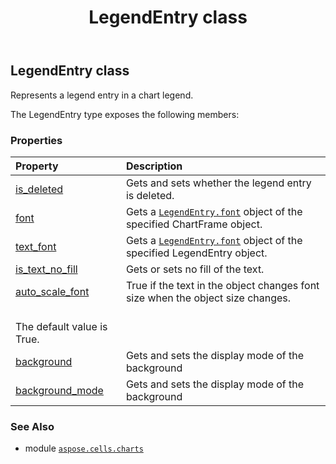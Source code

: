 ﻿---
title: LegendEntry class
second_title: Aspose.Cells for Python via .NET API References
description: 
type: docs
weight: 180
url: /aspose.cells.charts/legendentry/
is_root: false
---

## LegendEntry class

Represents a legend entry in a chart legend.



The LegendEntry type exposes the following members:

### Properties
| Property | Description |
| :- | :- |
| [is_deleted](/cells/python-net/aspose.cells.charts/legendentry/is_deleted) | Gets and sets whether the legend entry is deleted. |
| [font](/cells/python-net/aspose.cells.charts/legendentry/font) | Gets a [`LegendEntry.font`](/cells/python-net/aspose.cells.charts/legendentry#font) object of the specified ChartFrame object. |
| [text_font](/cells/python-net/aspose.cells.charts/legendentry/text_font) | Gets a [`LegendEntry.font`](/cells/python-net/aspose.cells.charts/legendentry#font) object of the specified LegendEntry object. |
| [is_text_no_fill](/cells/python-net/aspose.cells.charts/legendentry/is_text_no_fill) | Gets or sets no fill of the text. |
| [auto_scale_font](/cells/python-net/aspose.cells.charts/legendentry/auto_scale_font) | True if the text in the object changes font size when the object size changes. <br/>The default value is True. |
| [background](/cells/python-net/aspose.cells.charts/legendentry/background) | Gets and sets the display mode of the background |
| [background_mode](/cells/python-net/aspose.cells.charts/legendentry/background_mode) | Gets and sets the display mode of the background |



### See Also
* module [`aspose.cells.charts`](..)
